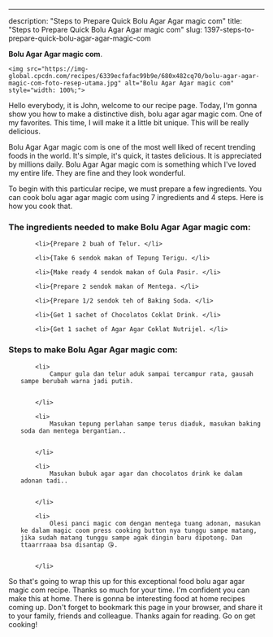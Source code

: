 ---
description: "Steps to Prepare Quick Bolu Agar Agar magic com"
title: "Steps to Prepare Quick Bolu Agar Agar magic com"
slug: 1397-steps-to-prepare-quick-bolu-agar-agar-magic-com

<p>
	<strong>Bolu Agar Agar magic com</strong>. 
	
</p>
<p>
	
	<img src="https://img-global.cpcdn.com/recipes/6339ecfafac99b9e/680x482cq70/bolu-agar-agar-magic-com-foto-resep-utama.jpg" alt="Bolu Agar Agar magic com" style="width: 100%;">
	
	
</p>
<p>
	Hello everybody, it is John, welcome to our recipe page. Today, I'm gonna show you how to make a distinctive dish, bolu agar agar magic com. One of my favorites. This time, I will make it a little bit unique. This will be really delicious.
</p>
	
<p>
	Bolu Agar Agar magic com is one of the most well liked of recent trending foods in the world. It's simple, it's quick, it tastes delicious. It is appreciated by millions daily. Bolu Agar Agar magic com is something which I've loved my entire life. They are fine and they look wonderful.
</p>
<p>
	
</p>

<p>
To begin with this particular recipe, we must prepare a few ingredients. You can cook bolu agar agar magic com using 7 ingredients and 4 steps. Here is how you cook that.
</p>

<h3>The ingredients needed to make Bolu Agar Agar magic com:</h3>

<ol>
	
		<li>{Prepare 2 buah of Telur. </li>
	
		<li>{Take 6 sendok makan of Tepung Terigu. </li>
	
		<li>{Make ready 4 sendok makan of Gula Pasir. </li>
	
		<li>{Prepare 2 sendok makan of Mentega. </li>
	
		<li>{Prepare 1/2 sendok teh of Baking Soda. </li>
	
		<li>{Get 1 sachet of Chocolatos Coklat Drink. </li>
	
		<li>{Get 1 sachet of Agar Agar Coklat Nutrijel. </li>
	
</ol>
<p>
	
</p>

<h3>Steps to make Bolu Agar Agar magic com:</h3>

<ol>
	
		<li>
			Campur gula dan telur aduk sampai tercampur rata, gausah sampe berubah warna jadi putih.
			
			
		</li>
	
		<li>
			Masukan tepung perlahan sampe terus diaduk, masukan baking soda dan mentega bergantian..
			
			
		</li>
	
		<li>
			Masukan bubuk agar agar dan chocolatos drink ke dalam adonan tadi..
			
			
		</li>
	
		<li>
			Olesi panci magic com dengan mentega tuang adonan, masukan ke dalam magic coom press cooking button nya tunggu sampe matang, jika sudah matang tunggu sampe agak dingin baru dipotong. Dan ttaarrraaa bsa disantap 😘.
			
			
		</li>
	
</ol>

<p>
	
</p>

<p>
	So that's going to wrap this up for this exceptional food bolu agar agar magic com recipe. Thanks so much for your time. I'm confident you can make this at home. There is gonna be interesting food at home recipes coming up. Don't forget to bookmark this page in your browser, and share it to your family, friends and colleague. Thanks again for reading. Go on get cooking!
</p>
